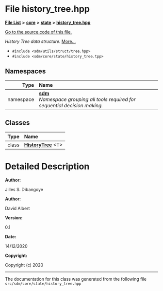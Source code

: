 
<NavBar active_item_id="2"/>

# File history\_tree.hpp


[**File List**](files.md) **>** [**core**](dir_92216a09053680f71034e5e26026ee62.md) **>** [**state**](dir_d0d8dc666ec4ca9b544d63f25347f269.md) **>** [**history\_tree.hpp**](history__tree_8hpp.md)

[Go to the source code of this file.](history__tree_8hpp_source.md)

_History Tree data structure._ [More...](#detailed-description)

* `#include <sdm/utils/struct/tree.hpp>`
* `#include <sdm/core/state/history_tree.tpp>`









## Namespaces

| Type | Name |
| ---: | :--- |
| namespace | [**sdm**](namespacesdm.md) <br>_Namespace grouping all tools required for sequential decision making._  |

## Classes

| Type | Name |
| ---: | :--- |
| class | [**HistoryTree**](classsdm_1_1HistoryTree.md) &lt;T&gt;<br> |













# Detailed Description




**Author:**

Jilles S. Dibangoye 




**Author:**

David Albert 




**Version:**

0.1 




**Date:**

14/12/2020




**Copyright:**

Copyright (c) 2020 




    

------------------------------
The documentation for this class was generated from the following file `src/sdm/core/state/history_tree.hpp`